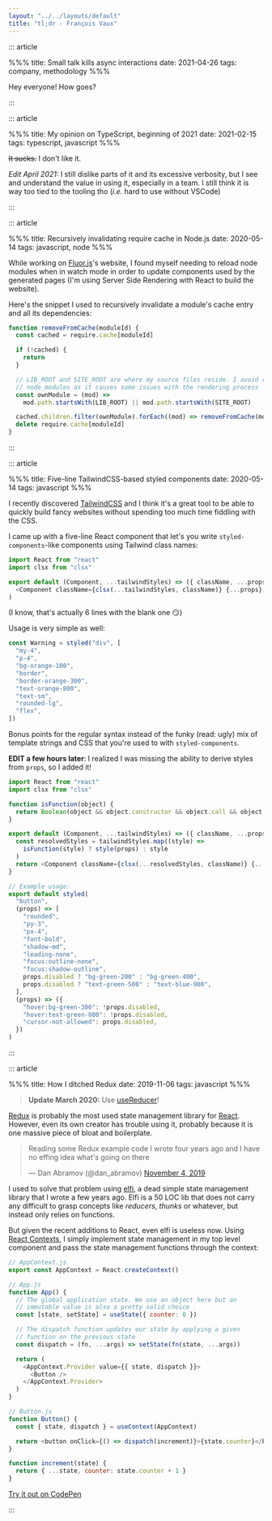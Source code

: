 ```yaml
---
layout: "../../layouts/default"
title: "tl;dr - François Vaux"
---
```


<article>

</article>

::: article

%%%
title: Small talk kills async interactions
date: 2021-04-26
tags: company, methodology
%%%

Hey everyone! How goes?

:::

::: article

%%%
title: My opinion on TypeScript, beginning of 2021
date: 2021-02-15
tags: typescript, javascript
%%%

~~It sucks.~~ I don't like it.

_Edit April 2021:_ I still dislike parts of it and its excessive verbosity, but
I see and understand the value in using it, especially in a team. I still think
it is way too tied to the tooling tho (_i.e._ hard to use without VSCode)

:::

::: article

%%%
title: Recursively invalidating require cache in Node.js
date: 2020-05-14
tags: javascript, node
%%%

While working on [Fluor.js][fluor]'s website, I found myself needing to reload
node modules when in watch mode in order to update components used by the
generated pages (I'm using Server Side Rendering with React to build the
website).

Here's the snippet I used to recursively invalidate a module's cache entry and
all its dependencies:

```js
function removeFromCache(moduleId) {
  const cached = require.cache[moduleId]

  if (!cached) {
    return
  }

  // LIB_ROOT and SITE_ROOT are where my source files reside. I avoid reloading
  // node_modules as it causes some issues with the rendering process
  const ownModule = (mod) =>
    mod.path.startsWith(LIB_ROOT) || mod.path.startsWith(SITE_ROOT)

  cached.children.filter(ownModule).forEach((mod) => removeFromCache(mod.id))
  delete require.cache[moduleId]
}
```

:::

::: article

%%%
title: Five-line TailwindCSS-based styled components
date: 2020-05-14
tags: javascript
%%%

I recently discovered [TailwindCSS][tailwind] and I think it's a great tool to
be able to quickly build fancy websites without spending too much time fiddling
with the CSS.

I came up with a five-line React component that let's you write
`styled-components`-like components using Tailwind class names:

```js
import React from "react"
import clsx from "clsx"

export default (Component, ...tailwindStyles) => ({ className, ...props }) => (
  <Component className={clsx(...tailwindStyles, className)} {...props} />
)
```

(I know, that's actually 6 lines with the blank one 😏)

Usage is very simple as well:

```js
const Warning = styled("div", [
  "my-4",
  "p-4",
  "bg-orange-100",
  "border",
  "border-orange-300",
  "text-orange-800",
  "text-sm",
  "rounded-lg",
  "flex",
])
```

Bonus points for the regular syntax instead of the funky (read: ugly) mix of
template strings and CSS that you're used to with `styled-components`.

**EDIT a few hours later**: I realized I was missing the ability to derive
styles from `props`, so I added it!

```js
import React from "react"
import clsx from "clsx"

function isFunction(object) {
  return Boolean(object && object.constructor && object.call && object.apply)
}

export default (Component, ...tailwindStyles) => ({ className, ...props }) => {
  const resolvedStyles = tailwindStyles.map((style) =>
    isFunction(style) ? style(props) : style
  )
  return <Component className={clsx(...resolvedStyles, className)} {...props} />
}

// Example usage:
export default styled(
  "button",
  (props) => [
    "rounded",
    "py-3",
    "px-4",
    "font-bold",
    "shadow-md",
    "leading-none",
    "focus:outline-none",
    "focus:shadow-outline",
    props.disabled ? "bg-green-200" : "bg-green-400",
    props.disabled ? "text-green-500" : "text-blue-900",
  ],
  (props) => ({
    "hover:bg-green-300": !props.disabled,
    "hover:text-green-800": !props.disabled,
    "cursor-not-allowed": props.disabled,
  })
)
```

:::

::: article

%%%
title: How I ditched Redux
date: 2019-11-06
tags: javascript
%%%

<blockquote class="update">
<strong>Update March 2020:</strong> Use <a href="https://reactjs.org/docs/hooks-reference.html#usereducer">useReducer</a>!
</blockquote>

[Redux][redux] is probably the most used state management library for
[React][react]. However, even its own creator has trouble using it, probably
because it is one massive piece of bloat and boilerplate.

<blockquote class="twitter-tweet"><p lang="en" dir="ltr">Reading some Redux example code I wrote four years ago and I have no effing idea what&#39;s going on there</p>&mdash; Dan Abramov (@dan_abramov) <a href="https://twitter.com/dan_abramov/status/1191487232038883332?ref_src=twsrc%5Etfw">November 4, 2019</a></blockquote> <script async src="https://platform.twitter.com/widgets.js" charset="utf-8"></script>

I used to solve that problem using [elfi][elfi], a dead simple state management
library that I wrote a few years ago. Elfi is a 50 LOC lib that does not carry
any difficult to grasp concepts like _reducers_, _thunks_ or whatever, but
instead only relies on functions.

But given the recent additions to React, even elfi is useless now. Using [React
Contexts][react:contexts], I simply implement state management in my top level
component and pass the state management functions through the context:

```javascript
// AppContext.js
export const AppContext = React.createContext()

// App.js
function App() {
  // The global application state. We use an object here but an
  // immutable value is also a pretty solid choice
  const [state, setState] = useState({ counter: 0 })

  // The dispatch function updates our state by applying a given
  // function on the previous state
  const dispatch = (fn, ...args) => setState(fn(state, ...args))

  return (
    <AppContext.Provider value={{ state, dispatch }}>
      <Button />
    </AppContext.Provider>
  )
}

// Button.js
function Button() {
  const { state, dispatch } = useContext(AppContext)

  return <button onClick={() => dispatch(increment)}>{state.counter}</button>
}

function increment(state) {
  return { ...state, counter: state.counter + 1 }
}
```

[Try it out on CodePen](https://codepen.io/madx/pen/LYYmzqK)

:::

[elfi]: https://github.com/madx/elfi
[fluor]: https://fluorjs.github.io
[react:contexts]: https://reactjs.org/docs/context.html
[react]: https://reactjs.org/
[redux]: https://redux.js.org/
[tailwind]: https://tailwindcss.com/
